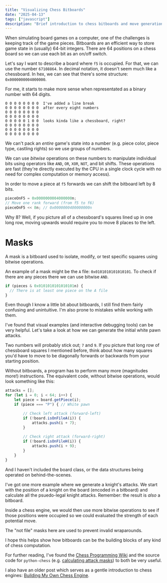 ```yaml
---
title: "Visualizing Chess Bitboards"
date: "2025-04-13"
tags: ["javascript"]
description: "Brief introduction to chess bitboards and move generation with animations."
---
```


When simulating board games on a computer, one of the challenges is keeping track of the game pieces. Bitboards are an efficient way to store game state in (usually) 64-bit integers. There are 64 positions on a chess board so we can use each bit as an on/off switch.

Let's say I want to describe a board where `f5` is occupied. For that, we can use the number `67108864`. In decimal notation, it doesn't seem much like a chessboard. In hex, we can see that there's some structure: `0x0000000004000000`.

For me, it starts to make more sense when representated as a binary number with 64 digits.

```text
0 0 0 0 0 0 0 0  I've added a line break
0 0 0 0 0 0 0 0  after every eight numbers
0 0 0 0 0 0 0 0
0 0 0 0 0 0 0 0
0 0 0 0 0 1 0 0  looks kinda like a chessboard, right?
0 0 0 0 0 0 0 0
0 0 0 0 0 0 0 0
0 0 0 0 0 0 0 0
```

We can't pack an _entire_ game's state into a number (e.g. piece color, piece type, castling rights) so we use groups of numbers.

We can use _bitwise_ operations on these numbers to manipulate individual bits using operators like `AND`, `OR`, `XOR`, `NOT`, and bit shifts. These operations are fast (they're directly executed by the CPU in a single clock cycle with no need for complex computation or memory access).

In order to move a piece at `f5` forwards we can shift the bitboard left by 8 bits.

```js
pieceOnF5 = 0x0000000004000000n;
// Move one rank forward (from f5 to f6)
pieceOnF5 << 8n; // 0x0000000400000000n
```

Why 8? Well, if you picture all of a chessboard's squares lined up in one long row, moving upwards would require you to move 8 places to the left.

# Masks

A mask is a bitboard used to isolate, modify, or test specific squares using bitwise operations.

An example of a mask might be the `A` file: `0x0101010101010101`. To check if there are any pieces there we can use bitwise `AND`.

```js
if (pieces & 0x0101010101010101n) {
  // There is at least one piece on the A file
}
```

Even though I know a little bit about bitboards, I still find them fairly confusing and unintuitive. I'm also prone to mistakes while working with them.

I've found that visual examples (and interactive debugging tools) can be very helpful. Let's take a look at how we can generate the initial white pawn attacks.

Two numbers will probably stick out; `7` and `9`. If you picture that long row of chessboard squares I mentioned before, think about how many squares you'd have to move to be diagonally forwards or backwards from your starting position.

<div className="bitboards" id="whitePawnAttacks"></div>

Without bitboards, a program has to perform many more (magnitudes more!) instructions. The equivalent code, without bitwise operations, would look something like this:

```js
attacks = [];
for (let i = 0; i < 64; i++) {
    let piece = board.getPiece(i);
    if (piece === "P") { // White pawn

        // Check left attack (forward-left)
        if (!board.isOnFileA(i)) {
            attacks.push(i + 7);
        }
        
        // Check right attack (forward-right)
        if (!board.isOnFileH(i)) {
            attacks.push(i + 9);
        }
    }
}
```

And I haven't included the board class, or the data structures being operated on behind-the-scenes.

I've got one more example where we generate a knight's attacks. We start with the position of a knight on the board (encoded in a bitboard) and calculate all the psuedo-legal knight attacks. Remember: the result is _also_ a bitboard.

Inside a chess engine, we would then use more bitwise operations to see if those positions were occupied so we could evaluated the strength of each potential move.

The "not file" masks here are used to prevent invalid wraparounds.

<div className="bitboards" id="knightAttack"></div>

I hope this helps show how bitboards can be the building blocks of any kind of chess computation.

For further reading, I've found the [Chess Programming Wiki](https://www.chessprogramming.org/Bitboards) and the source code for `python-chess` (e.g. [calculating attack masks](https://github.com/niklasf/python-chess/blob/ffa04827e325de5b4d39a67eee3528474b814285/chess/__init__.py#L875)) to both be very useful.

I also have an older post which serves as a gentle introduction to chess engines: [Building My Own Chess Engine](/building-my-own-chess-engine).

